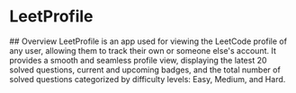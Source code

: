 # LeetProfile
 
 ## Overview
LeetProfile is an app used for viewing the LeetCode profile of any user, allowing them to track their own or someone else's account. It provides a smooth and seamless profile view, displaying the latest 20 solved questions, current and upcoming badges, and the total number of solved questions categorized by difficulty levels: Easy, Medium, and Hard.

